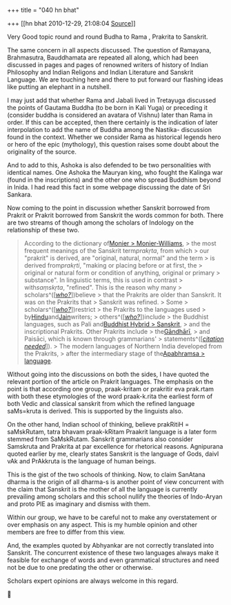 +++
title = "040 hn bhat"

+++
[[hn bhat	2010-12-29, 21:08:04 [Source](https://groups.google.com/g/samskrita/c/0QvRNik3Y40)]]



Very Good topic round and round Budha to Rama , Prakrita to Sanskrit.

  

The same concern in all aspects discussed. The question of Ramayana, Brahmasutra, Bauddhamata are repeated all along, which had been discussed in pages and pages of renowned writers of history of Indian Philosophy and Indian Religons and Indian Literature and Sanskrit Language. We are touching here and there to put forward our flashing ideas like putting an elephant in a nutshell.

  

I may just add that whether Rama and Jabali lived in Tretayuga discussed the points of Gautama Buddha (to be born in Kali Yuga) or preceding it (consider buddha is considered an avatara of Vishnu) later than Rama in order. If this can be accepted, then there certainly is the indication of later interpolation to add the name of Buddha among the Nastika- discussion found in the context. Whether we consider Rama as historical legends hero or hero of the epic (mythology), this question raises some doubt about the originality of the source.

  

And to add to this, Ashoka is also defended to be two personalities with identical names. One Ashoka the Mauryan king, who fought the Kalinga war (found in the inscriptions) and the other one who spread Buddhism beyond in Inida. I had read this fact in some webpage discussing the date of Sri Sankara.

  

Now coming to the point in discussion whether Sanskrit borrowed from Prakrit or Prakrit borrowed from Sanskrit the words common for both. There are two streams of though among the scholars of Indology on the relationship of these two.

  

> According to the dictionary of[Monier > Monier-Williams](http://en.wikipedia.org/wiki/Monier_Monier-Williams "Monier Monier-Williams"), > the most frequent meanings of the Sanskrit term*prakṛta*, from which > our "prakrit" is derived, are "original, natural, normal" and the term > is derived from*prakṛti*, "making or placing before or at first, the > original or natural form or condition of anything, original or primary > substance". In linguistic terms, this is used in contrast > with*saṃskṛta*, "refined". This is the reason why many > scholars^(\[*[who?](http://en.wikipedia.org/wiki/Wikipedia:Avoid_weasel_words "Wikipedia:Avoid weasel words")*\])believe > that the Prakrits are older than Sanskrit. It was on the Prakrits that > Sanskrit was refined. >
> Some > scholars^(\[*[who?](http://en.wikipedia.org/wiki/Wikipedia:Avoid_weasel_words "Wikipedia:Avoid weasel words")*\])restrict > the Prakrits to the languages used > by[Hindu](http://en.wikipedia.org/wiki/Hindu "Hindu")and[Jain](http://en.wikipedia.org/wiki/Jain "Jain")writers; > others^(\[*[who?](http://en.wikipedia.org/wiki/Wikipedia:Avoid_weasel_words "Wikipedia:Avoid weasel words")*\])include > the Buddhist languages, such as Pali and[Buddhist Hybrid > Sanskrit](http://en.wikipedia.org/wiki/Buddhist_Hybrid_Sanskrit "Buddhist Hybrid Sanskrit"), > and the inscriptional Prakrits. Other Prakrits include > the[Gāndhārī](http://en.wikipedia.org/wiki/G%C4%81ndh%C4%81r%C4%AB_language "Gāndhārī language"), > and Paisāci, which is known through grammarians' > statements^(\[*[citation needed](http://en.wikipedia.org/wiki/Wikipedia:Citation_needed "Wikipedia:Citation needed")*\]). > The modern languages of Northern India developed from the Prakrits, > after the intermediary stage of the[Apabhramsa > language](http://en.wikipedia.org/wiki/Apabhramsha "Apabhramsha").

  

Without going into the discussions on both the sides, I have quoted the relevant portion of the article on Prakrit languages. The emphasis on the point is that according one group, praak-kritam or prakritir eva prak.rtam with both these etymologies of the word praak-k.rita the earliest form of both Vedic and classical sanskrit from which the refined language saMs=kruta is derived. This is supported by the linguists also.

  

On the other hand, Indian school of thinking, believe prakRitiH = saMskRutam, tatra bhavam praak-kRitam Praakrit language is a later form stemmed from SaMskRutam. Sanskrit grammarians also consider Samskruta and Prakrita at par excellence for rhetorical reasons. Agnipurana quoted earlier by me, clearly states Sanskrit is the language of Gods, daivI vAk and PrAkkruta is the language of human beings.

  

This is the gist of the two schools of thinking. Now, to claim SanAtana dharma is the origin of all dharma-s is another point of view concurrent with the claim that Sanskrit is the mother of all the language is currently prevailing among scholars and this school nullify the theories of Indo-Aryan and proto PIE as imaginary and dismiss with them.  
  

Within our group, we have to be careful not to make any overstatement or over emphasis on any aspect. This is my humble opinion and other members are free to differ from this view.

  

And, the examples quoted by Abhyankar are not correctly translated into Sanskrit. The concurrent existence of these two languages always make it feasible for exchange of words and even grammatical structures and need not be due to one predating the other or otherwise.  
  

Scholars expert opinions are always welcome in this regard.




